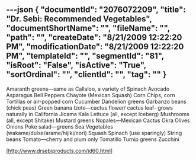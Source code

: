 ---json
{
  "documentId": "2076072209",
  "title": "Dr. Sebi: Recommended Vegetables",
  "documentShortName": "",
  "fileName": "",
  "path": "",
  "createDate": "8/21/2009 12:22:20 PM",
  "modificationDate": "8/21/2009 12:22:20 PM",
  "templateId": "",
  "segmentId": "81",
  "isRoot": "False",
  "isActive": "True",
  "sortOrdinal": "",
  "clientId": "",
  "tag": ""
}
---

Amaranth greens—same as Callaloo, a variety of Spinach
Avocado
Asparagus
Bell Peppers
Chayote (Mexican Squash)
Corn Chips, corn Tortillas or air-popped corn
Cucumber
Dandelion greens
Garbanzo beans (chick peas)
Green banana
Izote—cactus flower/ cactus leaf- grows naturally in California
Jicama
Kale
Lettuce (all, except Iceberg)
Mushrooms  (all, except Shitake)
Mustard greens
Nopales—Mexican Cactus
Okra
Olives
Onions
Poke salad—greens
Sea Vegetables  (wakame/dulse/arame/hijiki/nori)
Squash
Spinach (use sparingly)
String beans
Tomato—cherry and plum only
Tomatillo
Turnip greens
Zucchini

[http://www.drsebiproducts.com/id60.html]
